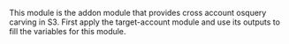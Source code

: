 This module is the addon module that provides cross account osquery carving in S3.
First apply the target-account module and use its outputs to fill the variables for this module.
